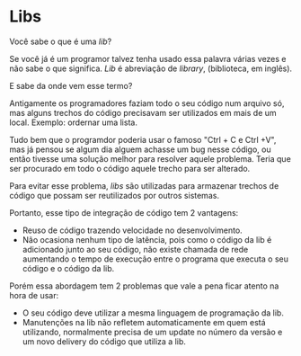 # Libs

Você sabe o que é uma *lib*?

Se você já é um programor talvez tenha usado essa palavra várias vezes e não sabe o que significa. *Lib* é abreviação de *library*, (biblioteca, em inglês).

E sabe da onde vem esse termo?

Antigamente os programadores faziam todo o seu código num arquivo só, mas alguns trechos do código precisavam ser utilizados em mais de um local. Exemplo: ordernar uma lista. 

Tudo bem que o programdor poderia usar o famoso "Ctrl + C e Ctrl +V", mas já pensou se algum dia alguem achasse um bug nesse código, ou então tivesse uma solução melhor para resolver aquele problema. Teria que ser procurado em todo o código aquele trecho para ser alterado. 

Para evitar esse problema, *libs* são utilizadas para armazenar trechos de código que possam ser reutilizados por outros sistemas.

Portanto, esse tipo de integração de código tem 2 vantagens:
- Reuso de código trazendo velocidade no desenvolvimento.
- Não ocasiona nenhum tipo de latência, pois como o código da lib é adicionado junto ao seu código, não existe chamada de rede aumentando o tempo de execução entre o programa que executa o seu código e o código da lib.

Porém essa abordagem tem 2 problemas que vale a pena ficar atento na hora de usar:
- O seu código deve utilizar a mesma linguagem de programação da lib.
- Manutenções na lib não refletem automaticamente em quem está utilizando, normalmente precisa de um update no número da versão e um novo delivery do código que utiliza a lib.
